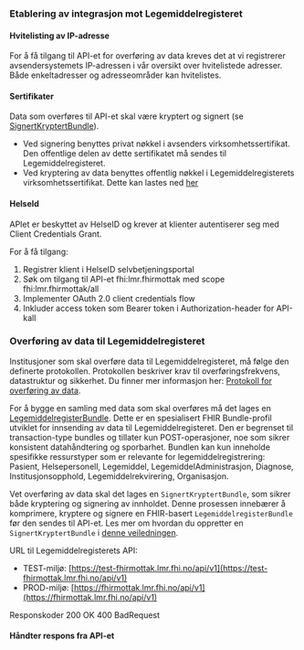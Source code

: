 

### Etablering av integrasjon mot Legemiddelregisteret

#### Hvitelisting av IP-adresse

For å få tilgang til API-et for overføring av data kreves det at vi registrerer avsendersystemets IP-adressen i vår oversikt over hvitelistede adresser. Både enkeltadresser og adresseområder kan hvitelistes.


#### Sertifikater

Data som overføres til API-et skal være kryptert og signert (se [SignertKryptertBundle](SignertKryptertBundle.html)). 
  - Ved signering benyttes privat nøkkel i avsenders virksomhetssertifikat. Den offentlige delen av dette sertifikatet må sendes til Legemiddelregisteret. 
 - Ved kryptering av data benyttes offentlig nøkkel i Legemiddelregisterets virksomhetssertifikat. Dette kan lastes ned [her](nedlastinger.html)


#### HelseId

APIet er beskyttet av HelseID og krever at klienter autentiserer seg med Client Credentials Grant.

For å få tilgang:

1. Registrer klient i HelseID selvbetjeningsportal
2. Søk om tilgang til API-et fhi:lmr.fhirmottak med scope fhi:lmr.fhirmottak/all
3. Implementer OAuth 2.0 client credentials flow
4. Inkluder access token som Bearer token i Authorization-header for API-kall




### Overføring av data til Legemiddelregisteret

Institusjoner som skal overføre data til Legemiddelregisteret, må følge den definerte protokollen. Protokollen beskriver krav til overføringsfrekvens, datastruktur og sikkerhet. Du finner mer informasjon her: [Protokoll for overføring av data](protokoll.html).

For å bygge en samling med data som skal overføres må det lages en [LegemiddelregisterBundle](StructureDefinition-lmdi-bundle.html). Dette er en spesialisert FHIR Bundle-profil utviklet for innsending av data til Legemiddelregisteret. Den er begrenset til transaction-type bundles og tillater kun POST-operasjoner, noe som sikrer konsistent datahåndtering og sporbarhet. Bundlen kan kun inneholde spesifikke ressurstyper som er relevante for legemiddelregistrering: Pasient, Helsepersonell, Legemiddel, LegemiddelAdministrasjon, Diagnose, Institusjonsopphold, Legemiddelrekvirering, Organisasjon. 

Vet overføring av data skal det lages en `SignertKryptertBundle`, som sikrer både kryptering og signering av innholdet. Denne prosessen innebærer å komprimere, kryptere og signere en FHIR-basert `LegemiddelregisterBundle` før den sendes til API-et. Les mer om hvordan du oppretter en `SignertKryptertBundle` i [denne veiledningen](SignertKryptertBundle.html).

URL til Legemiddelregisterets API:
  - TEST-miljø: [https://test-fhirmottak.lmr.fhi.no/api/v1](https://test-fhirmottak.lmr.fhi.no/api/v1)
  - PROD-miljø: [https://fhirmottak.lmr.fhi.no/api/v1](https://fhirmottak.lmr.fhi.no/api/v1)


Responskoder
200 OK
400 BadRequest

#### Håndter respons fra API-et




